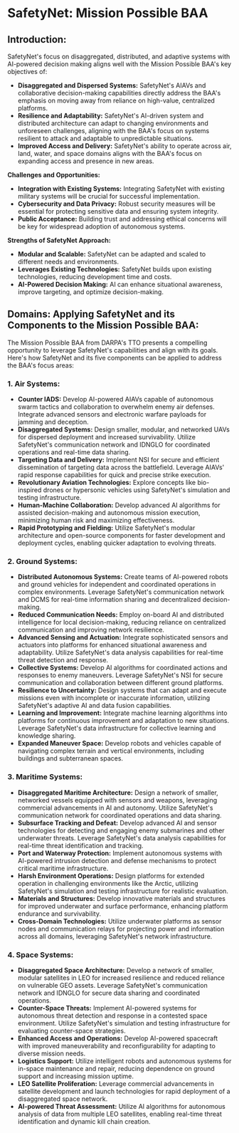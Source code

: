 # SafetyNet: Mission Possible BAA

## Introduction:

SafetyNet's focus on disaggregated, distributed, and adaptive systems with AI-powered decision making aligns well with the Mission Possible BAA's key objectives of:

-   **Disaggregated and Dispersed Systems:** SafetyNet's AIAVs and collaborative decision-making capabilities directly address the BAA's emphasis on moving away from reliance on high-value, centralized platforms.
-   **Resilience and Adaptability:** SafetyNet's AI-driven system and distributed architecture can adapt to changing environments and unforeseen challenges, aligning with the BAA's focus on systems resilient to attack and adaptable to unpredictable situations.
-   **Improved Access and Delivery:** SafetyNet's ability to operate across air, land, water, and space domains aligns with the BAA's focus on expanding access and presence in new areas.

**Challenges and Opportunities:**

-   **Integration with Existing Systems:** Integrating SafetyNet with existing military systems will be crucial for successful implementation.
-   **Cybersecurity and Data Privacy:** Robust security measures will be essential for protecting sensitive data and ensuring system integrity.
-   **Public Acceptance:** Building trust and addressing ethical concerns will be key for widespread adoption of autonomous systems.

**Strengths of SafetyNet Approach:**

-   **Modular and Scalable:** SafetyNet can be adapted and scaled to different needs and environments.
-   **Leverages Existing Technologies:** SafetyNet builds upon existing technologies, reducing development time and costs.
-   **AI-Powered Decision Making:** AI can enhance situational awareness, improve targeting, and optimize decision-making.

## Domains: Applying SafetyNet and its Components to the Mission Possible BAA:

The Mission Possible BAA from DARPA's TTO presents a compelling opportunity to leverage SafetyNet's capabilities and align with its goals. Here's how SafetyNet and its five components can be applied to address the BAA's focus areas:

### **1. Air Systems:**

-   **Counter IADS:** Develop AI-powered AIAVs capable of autonomous swarm tactics and collaboration to overwhelm enemy air defenses. Integrate advanced sensors and electronic warfare payloads for jamming and deception.
-   **Disaggregated Systems:** Design smaller, modular, and networked UAVs for dispersed deployment and increased survivability. Utilize SafetyNet's communication network and IDNGLO for coordinated operations and real-time data sharing.
-   **Targeting Data and Delivery:** Implement NSI for secure and efficient dissemination of targeting data across the battlefield. Leverage AIAVs' rapid response capabilities for quick and precise strike execution.
-   **Revolutionary Aviation Technologies:** Explore concepts like bio-inspired drones or hypersonic vehicles using SafetyNet's simulation and testing infrastructure.
-   **Human-Machine Collaboration:** Develop advanced AI algorithms for assisted decision-making and autonomous mission execution, minimizing human risk and maximizing effectiveness.
-   **Rapid Prototyping and Fielding:** Utilize SafetyNet's modular architecture and open-source components for faster development and deployment cycles, enabling quicker adaptation to evolving threats.

### **2. Ground Systems:**

-   **Distributed Autonomous Systems:** Create teams of AI-powered robots and ground vehicles for independent and coordinated operations in complex environments. Leverage SafetyNet's communication network and DCMS for real-time information sharing and decentralized decision-making.
-   **Reduced Communication Needs:** Employ on-board AI and distributed intelligence for local decision-making, reducing reliance on centralized communication and improving network resilience.
-   **Advanced Sensing and Actuation:** Integrate sophisticated sensors and actuators into platforms for enhanced situational awareness and adaptability. Utilize SafetyNet's data analysis capabilities for real-time threat detection and response.
-   **Collective Systems:** Develop AI algorithms for coordinated actions and responses to enemy maneuvers. Leverage SafetyNet's NSI for secure communication and collaboration between different ground platforms.
-   **Resilience to Uncertainty:** Design systems that can adapt and execute missions even with incomplete or inaccurate information, utilizing SafetyNet's adaptive AI and data fusion capabilities.
-   **Learning and Improvement:** Integrate machine learning algorithms into platforms for continuous improvement and adaptation to new situations. Leverage SafetyNet's data infrastructure for collective learning and knowledge sharing.
-   **Expanded Maneuver Space:** Develop robots and vehicles capable of navigating complex terrain and vertical environments, including buildings and subterranean spaces.

### **3. Maritime Systems:**

-   **Disaggregated Maritime Architecture:** Design a network of smaller, networked vessels equipped with sensors and weapons, leveraging commercial advancements in AI and autonomy. Utilize SafetyNet's communication network for coordinated operations and data sharing.
-   **Subsurface Tracking and Defeat:** Develop advanced AI and sensor technologies for detecting and engaging enemy submarines and other underwater threats. Leverage SafetyNet's data analysis capabilities for real-time threat identification and tracking.
-   **Port and Waterway Protection:** Implement autonomous systems with AI-powered intrusion detection and defense mechanisms to protect critical maritime infrastructure.
-   **Harsh Environment Operations:** Design platforms for extended operation in challenging environments like the Arctic, utilizing SafetyNet's simulation and testing infrastructure for realistic evaluation.
-   **Materials and Structures:** Develop innovative materials and structures for improved underwater and surface performance, enhancing platform endurance and survivability.
-   **Cross-Domain Technologies:** Utilize underwater platforms as sensor nodes and communication relays for projecting power and information across all domains, leveraging SafetyNet's network infrastructure.

### **4. Space Systems:**

-   **Disaggregated Space Architecture:** Develop a network of smaller, modular satellites in LEO for increased resilience and reduced reliance on vulnerable GEO assets. Leverage SafetyNet's communication network and IDNGLO for secure data sharing and coordinated operations.
-   **Counter-Space Threats:** Implement AI-powered systems for autonomous threat detection and response in a contested space environment. Utilize SafetyNet's simulation and testing infrastructure for evaluating counter-space strategies.
-   **Enhanced Access and Operations:** Develop AI-powered spacecraft with improved maneuverability and reconfigurability for adapting to diverse mission needs.
-   **Logistics Support:** Utilize intelligent robots and autonomous systems for in-space maintenance and repair, reducing dependence on ground support and increasing mission uptime.
-   **LEO Satellite Proliferation:** Leverage commercial advancements in satellite development and launch technologies for rapid deployment of a disaggregated space network.
-   **AI-powered Threat Assessment:** Utilize AI algorithms for autonomous analysis of data from multiple LEO satellites, enabling real-time threat identification and dynamic kill chain creation.


